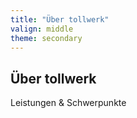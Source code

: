 ```yaml
---
title: "Über tollwerk"
valign: middle
theme: secondary
---
```


## Über tollwerk
Leistungen & Schwerpunkte
